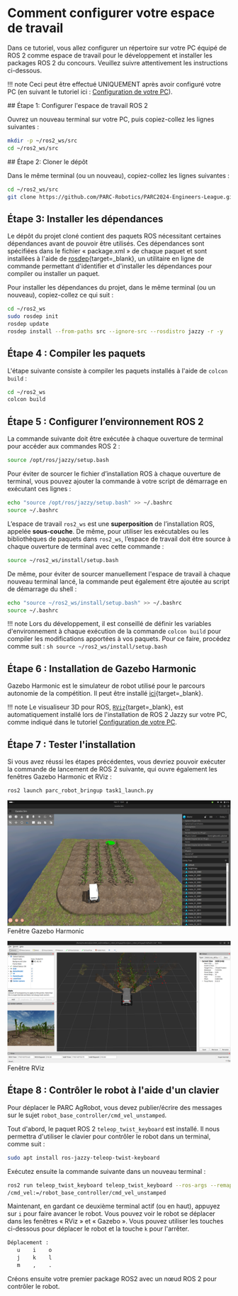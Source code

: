 # Comment configurer votre espace de travail

Dans ce tutoriel, vous allez configurer un répertoire sur votre PC équipé de ROS 2 comme espace de travail pour le développement et installer les packages ROS 2 du concours. Veuillez suivre attentivement les instructions ci-dessous.

!!! note
     Ceci peut être effectué UNIQUEMENT après avoir configuré votre PC (en suivant le tutoriel ici : [Configuration de votre PC](../getting-started-tutorials/setting-up-your-pc.fr.md)).

<!-- uncommment once we have docker setup -->
<!-- !!! note -->
<!--      Si vous utilisez un conteneur Docker, vous pouvez ignorer ce didacticiel et suivre les instructions de [Configuration de votre PC à l'aide de Docker](../getting-started-tutorials/setting-up-with-docker.md) à la place. -->

## Étape 1: Configurer l'espace de travail ROS 2

Ouvrez un nouveau terminal sur votre PC, puis copiez-collez les lignes suivantes :
```sh
mkdir -p ~/ros2_ws/src
cd ~/ros2_ws/src
```

## Étape 2: Cloner le dépôt

Dans le même terminal (ou un nouveau), copiez-collez les lignes suivantes :
```sh
cd ~/ros2_ws/src
git clone https://github.com/PARC-Robotics/PARC2024-Engineers-League.git .
```

## Étape 3: Installer les dépendances

Le dépôt du projet cloné contient des paquets ROS nécessitant certaines dépendances avant de pouvoir être utilisés. Ces dépendances sont spécifiées dans le fichier « package.xml » de chaque paquet et sont installées à l'aide de [rosdep](https://docs.ros.org/en/jazzy/Tutorials/Intermediate/Rosdep.html){target=_blank}, un utilitaire en ligne de commande permettant d'identifier et d'installer les dépendances pour compiler ou installer un paquet.

Pour installer les dépendances du projet, dans le même terminal (ou un nouveau), copiez-collez ce qui suit :
```sh
cd ~/ros2_ws
sudo rosdep init
rosdep update
rosdep install --from-paths src --ignore-src --rosdistro jazzy -r -y
```

## Étape 4 : Compiler les paquets

L'étape suivante consiste à compiler les paquets installés à l'aide de `colcon build` :
```sh
cd ~/ros2_ws
colcon build
```

## Étape 5 : Configurer l’environnement ROS 2
La commande suivante doit être exécutée à chaque ouverture de terminal pour accéder aux commandes ROS 2 :

```sh
source /opt/ros/jazzy/setup.bash
```

Pour éviter de sourcer le fichier d’installation ROS à chaque ouverture de terminal, vous pouvez ajouter la commande à votre script de démarrage en exécutant ces lignes :

```sh
echo "source /opt/ros/jazzy/setup.bash" >> ~/.bashrc
source ~/.bashrc
```

L’espace de travail `ros2_ws` est une **superposition** de l’installation ROS, appelée **sous-couche**. De même, pour utiliser les exécutables ou les bibliothèques de paquets dans `ros2_ws`, l’espace de travail doit être source à chaque ouverture de terminal avec cette commande :

```sh
source ~/ros2_ws/install/setup.bash
```

De même, pour éviter de sourcer manuellement l'espace de travail à chaque nouveau terminal lancé, la commande peut également être ajoutée au script de démarrage du shell :

```sh
echo "source ~/ros2_ws/install/setup.bash" >> ~/.bashrc
source ~/.bashrc
```

!!! note
    Lors du développement, il est conseillé de définir les variables d'environnement à chaque exécution de la commande `colcon build` pour compiler les modifications apportées à vos paquets. Pour ce faire, procédez comme suit :
    ```sh
    source ~/ros2_ws/install/setup.bash
    ```

## Étape 6 : Installation de Gazebo Harmonic

Gazebo Harmonic est le simulateur de robot utilisé pour le parcours autonomie de la compétition. Il peut être installé [ici](https://gazebosim.org/docs/harmonic/ros_installation/){target=_blank}.

!!! note
    Le visualiseur 3D pour ROS, [`RViz`](https://docs.ros.org/en/jazzy/Tutorials/Intermediate/RViz/RViz-User-Guide/RViz-User-Guide.html){target=_blank}, est automatiquement installé lors de l'installation de ROS 2 Jazzy sur votre PC, comme indiqué dans le tutoriel [Configuration de votre PC](../getting-started-tutorials/setting-up-your-pc.fr.md).

## Étape 7 : Tester l'installation

Si vous avez réussi les étapes précédentes, vous devriez pouvoir exécuter la commande de lancement de ROS 2 suivante, qui ouvre également les fenêtres Gazebo Harmonic et RViz :

```sh
ros2 launch parc_robot_bringup task1_launch.py
```
![Fenêtre Gazebo Harmonic](assets/gazebo.png)
Fenêtre Gazebo Harmonic

![Fenêtre RViz](assets/rviz.png)
Fenêtre RViz








## Étape 8 : Contrôler le robot à l'aide d'un clavier

Pour déplacer le PARC AgRobot, vous devez publier/écrire des messages sur le sujet `robot_base_controller/cmd_vel_unstamped`.

Tout d'abord, le paquet ROS 2 `teleop_twist_keyboard` est installé. Il nous permettra d'utiliser le clavier pour contrôler le robot dans un terminal, comme suit :

```sh
sudo apt install ros-jazzy-teleop-twist-keyboard
```

Exécutez ensuite la commande suivante dans un nouveau terminal :

```sh
ros2 run teleop_twist_keyboard teleop_twist_keyboard --ros-args --remap \
/cmd_vel:=/robot_base_controller/cmd_vel_unstamped
```

Maintenant, en gardant ce deuxième terminal actif (ou en haut), appuyez sur `i` pour faire avancer le robot. Vous pouvez voir le robot se déplacer dans les fenêtres « RViz » et « Gazebo ».
Vous pouvez utiliser les touches ci-dessous pour déplacer le robot et la touche `k` pour l'arrêter.

```sh
Déplacement :
   u    i    o
   j    k    l
   m    ,    .
```

Créons ensuite votre premier package ROS2 avec un nœud ROS 2 pour contrôler le robot.